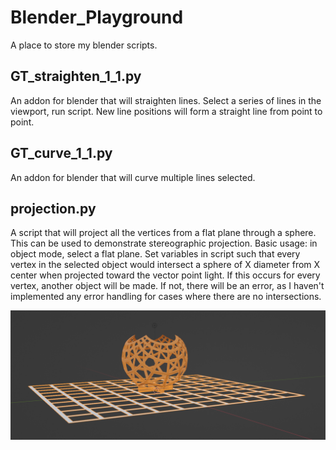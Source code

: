 # Blender_Playground
A place to store my blender scripts.

  

## **GT_straighten_1_1.py**  
An addon for blender that will straighten lines. Select a series of lines in the viewport, run script. New line positions will form a straight line from point to point. 

## **GT_curve_1_1.py**  
An addon for blender that will curve multiple lines selected. 

## **projection.py**  
A script that will project all the vertices from a flat plane through a sphere. This can be used to demonstrate stereographic projection. Basic usage: in object mode, select a flat plane. Set variables in script such that every vertex in the selected object would intersect a sphere of X diameter from X center when projected toward the vector point light. If this occurs for every vertex, another object will be made. If not, there will be an error, as I haven't implemented any error handling for cases where there are no intersections. 

![projection](img/projection.png)
